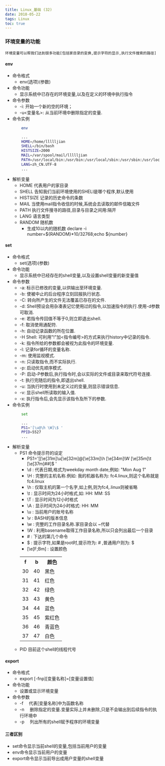 ```yaml
---
title: Linux_基础 (32)
date: 2018-05-22
tags: Linux
toc: true
---
```


### 环境变量的功能
    环境变量可以帮我们达到很多功能[包括家目录的变换,提示字符的显示,执行文件搜索的路径]

<!-- more -->

#### env
- 命令格式
    * env(选项)(参数)
- 命令功能
    * 显示系统中已存在的环境变量,以及在定义的环境中执行指令
- 命令参数
    * -i: 开始一个新的空的环境；
    * -u<变量名>: 从当前环境中删除指定的变量.
- 命令实例
    ```bash
        env

        ...
        HOME=/home/llllljian
        SHELL=/bin/bash
        HISTSIZE=2000
        MAIL=/var/spool/mail/llllljian
        PATH=/usr/local/bin:/usr/bin:/usr/local/sbin:/usr/sbin:/usr/local/bin:/usr/local//mysql-5.5.38/bin:/home/llllljian/.local/bin:/home/llllljian/bin
        LANG=zh_CN.UTF-8
        ...
    ```
- 解析变量
    * HOME 代表用户的家目录
    * SHELL 告知我们当前环境使用的SHELl是哪个程序,默认使用
    * HISTSIZE 记录的历史命令的条数
    * MAIL 当使用mail指令收信的时候,系统会去读取的邮件信箱文件
    * PATH 执行文件搜寻的路径,目录与目录之间用:隔开
    * LANG 语言类型
    * RANDOM 随机数
        * 生成10以内的随机数 declare -i number=${RANDOM}*10/32768;echo ${number}

#### set
- 命令格式
    * set(选项)(参数)
- 命令功能
    * 显示系统中已经存在的shell变量,以及设置shell变量的新变量值
- 命令参数
    * -a: 标示已修改的变量,以供输出至环境变量.
	* -b: 使被中止的后台程序立刻回报执行状态.
	* -C: 转向所产生的文件无法覆盖已存在的文件.
	* -d: Shell预设会用杂凑表记忆使用过的指令,以加速指令的执行.使用-d参数可取消.
	* -e: 若指令传回值不等于0,则立即退出shell.
	* -f: 取消使用通配符.
	* -h: 自动记录函数的所在位置.
	* -H Shell: 可利用"!"加<指令编号>的方式来执行history中记录的指令.
	* -k: 指令所给的参数都会被视为此指令的环境变量.
	* -l: 记录for循环的变量名称.
	* -m: 使用监视模式.
	* -n: 只读取指令,而不实际执行.
	* -p: 启动优先顺序模式.
	* -P: 启动-P参数后,执行指令时,会以实际的文件或目录来取代符号连接.
	* -t: 执行完随后的指令,即退出shell.
	* -u: 当执行时使用到未定义过的变量,则显示错误信息.
	* -v: 显示shell所读取的输入值.
	* -x: 执行指令后,会先显示该指令及所下的参数.
- 命令实例
    ```bash
        set 

        ...
        PS1='[\u@\h \W]\$ '
        PPID=5527
        ...
    ```
- 解析变量
    * PS1 命令提示符的设定
        * PS1='[\[\e[31m\]\u\[\e[32m\]@\[\e[33m\]\h \[\e[34m\]\W \[\e[35m\]\t \[\e[37m\]#\#]\$ '
        * \d : 代表日期,格式为weekday month date,例如: "Mon Aug 1"
        * \H : 完整的主机名称.例如: 我的机器名称为: fc4.linux,则这个名称就是fc4.linux
        * \h : 仅取主机的第一个名字,如上例,则为fc4,.linux则被省略
        * \t : 显示时间为24小时格式,如: HH: MM: SS
        * \T : 显示时间为12小时格式
        * \A : 显示时间为24小时格式: HH: MM
        * \u : 当前用户的账号名称
        * \v : BASH的版本信息
        * \w : 完整的工作目录名称.家目录会以 ~代替
        * \W : 利用basename取得工作目录名称,所以只会列出最后一个目录
        * \# : 下达的第几个命令
        * \$ : 提示字符,如果是root时,提示符为: # ,普通用户则为: $
        * \[\e[F;Bm\] : 设置颜色
        <table><tr><th>f</th><th>b</th><th>颜色</th></tr><tr><td>30</td><td>40</td><td>黑色</td></tr><tr><td>31</td><td>41</td><td>红色</td></tr><tr><td>32</td><td>42</td><td>绿色</td></tr><tr><td>33</td><td>43</td><td>黄色</td></tr><tr><td>34</td><td>44</td><td>蓝色</td></tr><tr><td>35</td><td>45</td><td>紫红色</td></tr><tr><td>36</td><td>46</td><td>青蓝色</td></tr><tr><td>37</td><td>47</td><td>白色</td></tr></table>
    * PID 目前这个shell的线程代号

#### export
- 命令格式
    * export [-fnp][变量名称]=[变量设置值]
- 命令功能
    * 设置或显示环境变量
- 命令参数
    * -f 　代表[变量名称]中为函数名称
    * -n 　删除指定的变量.变量实际上并未删除,只是不会输出到后续指令的执行环境中
    * -p 　列出所有的shell赋予程序的环境变量

#### 三者区别
- set命令显示当前shell的变量,包括当前用户的变量
- env命令显示当前用户的变量
- export命令显示当前导出成用户变量的shell变量